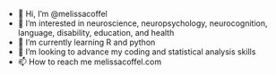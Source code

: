 - 👋 Hi, I’m @melissacoffel
- 👀 I’m interested in neuroscience, neuropsychology, neurocognition, language, disability, education, and health
- 🌱 I’m currently learning R and python
- 💞️ I’m looking to advance my coding and statistical analysis skills
- 📫 How to reach me melissacoffel.com

<!---
melissacoffel/melissacoffel is a ✨ special ✨ repository because its `README.md` (this file) appears on your GitHub profile.
You can click the Preview link to take a look at your changes.
--->
